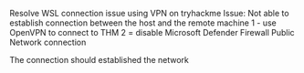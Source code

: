 Resolve WSL connection issue using VPN on tryhackme
Issue: Not able to establish connection between the host and the remote machine
1 - use OpenVPN to connect to THM
2 = disable Microsoft Defender Firewall Public Network connection

The connection should established the network
